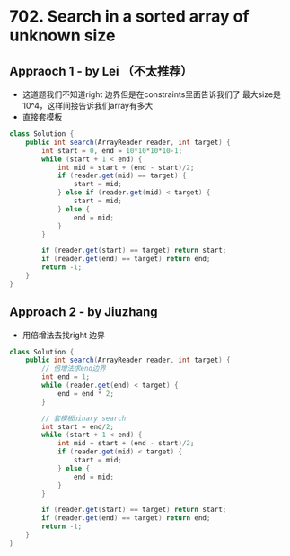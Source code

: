 # 702. Search in a sorted array of unknown size

## Appraoch 1 - by Lei （不太推荐）
- 这道题我们不知道right 边界但是在constraints里面告诉我们了 最大size是 10^4，这样间接告诉我们array有多大
- 直接套模板

```java
class Solution {
    public int search(ArrayReader reader, int target) {
        int start = 0, end = 10*10*10*10-1;
        while (start + 1 < end) {
            int mid = start + (end - start)/2;
            if (reader.get(mid) == target) {
                start = mid;
            } else if (reader.get(mid) < target) {
                start = mid;
            } else {
                end = mid;
            }
        }

        if (reader.get(start) == target) return start;
        if (reader.get(end) == target) return end;
        return -1;
    }
}

```

## Approach 2 - by Jiuzhang
- 用倍增法去找right 边界

```java
class Solution {
    public int search(ArrayReader reader, int target) {
        // 倍增法求end边界
        int end = 1;
        while (reader.get(end) < target) {
            end = end * 2;
        }

        // 套模板binary search
        int start = end/2;
        while (start + 1 < end) {
            int mid = start + (end - start)/2;
            if (reader.get(mid) < target) {
                start = mid;
            } else {
                end = mid;
            }
        }

        if (reader.get(start) == target) return start;
        if (reader.get(end) == target) return end;
        return -1;
    }
}
```